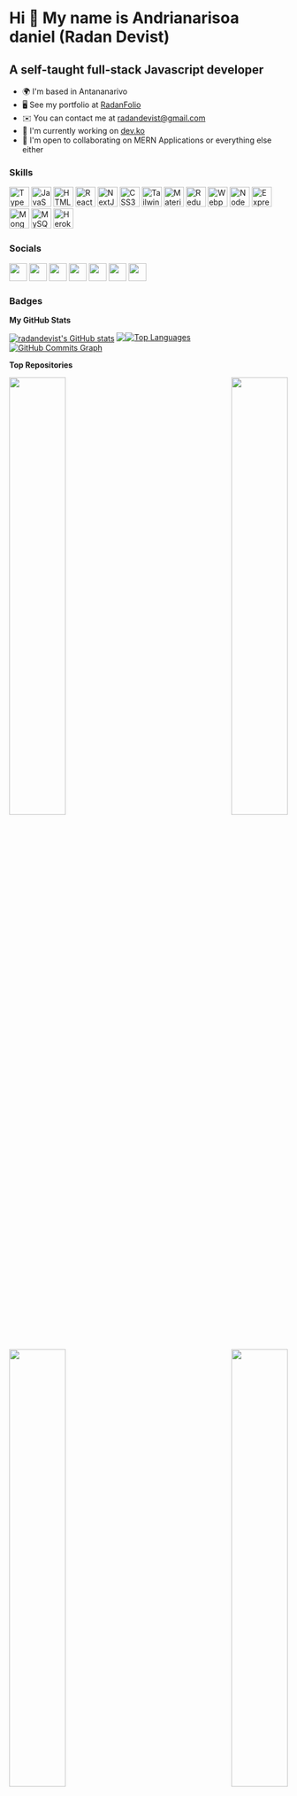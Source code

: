 # Hi 👋 My name is Andrianarisoa daniel (Radan Devist)

## A self-taught full-stack Javascript developer

* 🌍  I'm based in Antananarivo
* 🖥️  See my portfolio at [RadanFolio](http://radanfolio.vercel.app)
* ✉️  You can contact me at [radandevist@gmail.com](mailto:radandevist@gmail.com)
* 🚀  I'm currently working on [dev.ko](http://github.com/radandevist/dev.ko-node)
* 🤝  I'm open to collaborating on MERN Applications or everything else either

### Skills

<p align="left">
  <a href="https://www.typescriptlang.org/" target="_blank" rel="noreferrer"><img src="https://raw.githubusercontent.com/danielcranney/readme-generator/main/public/icons/skills/typescript-colored.svg" width="36" height="36" alt="TypeScript" /></a>
  <a href="https://developer.mozilla.org/en-US/docs/Web/JavaScript" target="_blank" rel="noreferrer"><img src="https://raw.githubusercontent.com/danielcranney/readme-generator/main/public/icons/skills/javascript-colored.svg" width="36" height="36" alt="JavaScript" /></a>
  <a href="https://developer.mozilla.org/en-US/docs/Glossary/HTML5" target="_blank" rel="noreferrer"><img src="https://raw.githubusercontent.com/danielcranney/readme-generator/main/public/icons/skills/html5-colored.svg" width="36" height="36" alt="HTML5" /></a>
  <a href="https://reactjs.org/" target="_blank" rel="noreferrer"><img src="https://raw.githubusercontent.com/danielcranney/readme-generator/main/public/icons/skills/react-colored.svg" width="36" height="36" alt="React" /></a>
  <a href="https://nextjs.org/docs" target="_blank" rel="noreferrer"><img src="https://raw.githubusercontent.com/danielcranney/readme-generator/main/public/icons/skills/nextjs-colored.svg" width="36" height="36" alt="NextJs" /></a>
  <a href="https://www.w3.org/TR/CSS/#css" target="_blank" rel="noreferrer"><img src="https://raw.githubusercontent.com/danielcranney/readme-generator/main/public/icons/skills/css3-colored.svg" width="36" height="36" alt="CSS3" /></a>
  <a href="https://tailwindcss.com/" target="_blank" rel="noreferrer"><img src="https://raw.githubusercontent.com/danielcranney/readme-generator/main/public/icons/skills/tailwindcss-colored.svg" width="36" height="36" alt="TailwindCSS" /></a>
  <a href="https://mui.com/" target="_blank" rel="noreferrer"><img src="https://raw.githubusercontent.com/danielcranney/readme-generator/main/public/icons/skills/materialui-colored.svg" width="36" height="36" alt="Material UI" /></a>
  <a href="https://redux.js.org/" target="_blank" rel="noreferrer"><img src="https://raw.githubusercontent.com/danielcranney/readme-generator/main/public/icons/skills/redux-colored.svg" width="36" height="36" alt="Redux" /></a>
  <a href="https://webpack.js.org/" target="_blank" rel="noreferrer"><img src="https://raw.githubusercontent.com/danielcranney/readme-generator/main/public/icons/skills/webpack-colored.svg" width="36" height="36" alt="Webpack" /></a>
  <a href="https://nodejs.org/en/" target="_blank" rel="noreferrer"><img src="https://raw.githubusercontent.com/danielcranney/readme-generator/main/public/icons/skills/nodejs-colored.svg" width="36" height="36" alt="NodeJS" /></a>
  <a href="https://expressjs.com/" target="_blank" rel="noreferrer"><img src="https://raw.githubusercontent.com/danielcranney/readme-generator/main/public/icons/skills/express-colored.svg" width="36" height="36" alt="Express" /></a>
  <a href="https://www.mongodb.com/" target="_blank" rel="noreferrer"><img src="https://raw.githubusercontent.com/danielcranney/readme-generator/main/public/icons/skills/mongodb-colored.svg" width="36" height="36" alt="MongoDB" /></a>
  <a href="https://www.mysql.com/" target="_blank" rel="noreferrer"><img src="https://raw.githubusercontent.com/danielcranney/readme-generator/main/public/icons/skills/mysql-colored.svg" width="36" height="36" alt="MySQL" /></a>
  <a href="https://www.heroku.com/" target="_blank" rel="noreferrer"><img src="https://raw.githubusercontent.com/danielcranney/readme-generator/main/public/icons/skills/heroku-colored.svg" width="36" height="36" alt="Heroku" /></a>
</p>

### Socials

<p align="left">
  <a href="https://www.dev.to/radandevist" target="_blank" rel="noreferrer"><img src="https://raw.githubusercontent.com/danielcranney/readme-generator/main/public/icons/socials/devdotto.svg" width="32" height="32" /></a>
  <a href="https://discord.com/users/radandevist" target="_blank" rel="noreferrer"><img src="https://raw.githubusercontent.com/danielcranney/readme-generator/main/public/icons/socials/discord.svg" width="32" height="32" /></a>
  <a href="https://www.facebook.com/radandevist" target="_blank" rel="noreferrer"><img src="https://raw.githubusercontent.com/danielcranney/readme-generator/main/public/icons/socials/facebook.svg" width="32" height="32" /></a>
  <a href="https://www.github.com/radandevist" target="_blank" rel="noreferrer"><img src="https://raw.githubusercontent.com/danielcranney/readme-generator/main/public/icons/socials/github.svg" width="32" height="32" /></a>
  <a href="http://www.instagram.com/radandevist" target="_blank" rel="noreferrer"><img src="https://raw.githubusercontent.com/danielcranney/readme-generator/main/public/icons/socials/instagram.svg" width="32" height="32" /></a>
  <a href="https://www.linkedin.com/in/radandevist" target="_blank" rel="noreferrer"><img src="https://raw.githubusercontent.com/danielcranney/readme-generator/main/public/icons/socials/linkedin.svg" width="32" height="32" /></a>
  <a href="https://www.stackoverflow.com/users/radandevist" target="_blank" rel="noreferrer"><img src="https://raw.githubusercontent.com/danielcranney/readme-generator/main/public/icons/socials/stackoverflow.svg" width="32" height="32" /></a>
</p>

### Badges

<b>My GitHub Stats</b>

<div style="display:flex;width:100%">
  <div syle="width:40%">
    <a href="http://www.github.com/radandevist"><img src="https://github-readme-stats.vercel.app/api?username=radandevist&show_icons=true&hide=&count_private=true&title_color=00A569&text_color=ffffff&icon_color=00A569&bg_color=1c1917&hide_border=true&show_icons=true" alt="radandevist's GitHub stats" /></a>
    <a href="http://www.github.com/radandevist"><img src="https://github-readme-streak-stats.herokuapp.com/?user=radandevist&stroke=ffffff&background=1c1917&ring=00A569&fire=00A569&currStreakNum=ffffff&currStreakLabel=00A569&sideNums=ffffff&sideLabels=ffffff&dates=ffffff&hide_border=true" /></a>
  </div>
  <div syle="width:40%">
    <a href="https://github.com/radandevist" align="left"><img src="https://github-readme-stats.vercel.app/api/top-langs/?username=radandevist&langs_count=5&title_color=00A569&text_color=ffffff&icon_color=00A569&bg_color=1c1917&hide_border=true&locale=en&custom_title=Top%20%Languages" alt="Top Languages" /></a>
  </div>
</div>
<a href="http://www.github.com/radandevist"><img src="https://activity-graph.herokuapp.com/graph?username=radandevist&bg_color=1c1917&color=ffffff&line=00A569&point=ffffff&area_color=1c1917&area=true&hide_border=true&custom_title=GitHub%20Commits%20Graph" alt="GitHub Commits Graph" /></a>

<b>Top Repositories</b>

<div width="100%" align="center">
  <a href="https://github.com/radandevist/dev.ko-node" align="left"><img align="left" width="45%" src="https://github-readme-stats.vercel.app/api/pin/?username=radandevist&repo=dev.ko-node&title_color=00A569&text_color=ffffff&icon_color=00A569&bg_color=1c1917&hide_border=true&locale=en" /></a>
  <a href="https://github.com/radandevist/dev.ko-react" align="right"><img align="right" width="45%" src="https://github-readme-stats.vercel.app/api/pin/?username=radandevist&repo=dev.ko-react&title_color=00A569&text_color=ffffff&icon_color=00A569&bg_color=1c1917&hide_border=true&locale=en" /></a></div><br /><br /><br /><br /><br /><br /><br /><br /><br /><br /><br /><br />
<div width="100%" align="center">
  <a href="https://github.com/radandevist/webrtc-front-ts" align="left"><img align="left" width="45%" src="https://github-readme-stats.vercel.app/api/pin/?username=radandevist&repo=webrtc-front-ts&title_color=00A569&text_color=ffffff&icon_color=00A569&bg_color=1c1917&hide_border=true&locale=en" /></a>
  <a href="https://github.com/radandevist/webrtc-back-ts" align="right"><img align="right" width="45%" src="https://github-readme-stats.vercel.app/api/pin/?username=radandevist&repo=webrtc-back-ts&title_color=00A569&text_color=ffffff&icon_color=00A569&bg_color=1c1917&hide_border=true&locale=en" /></a>
</div>
